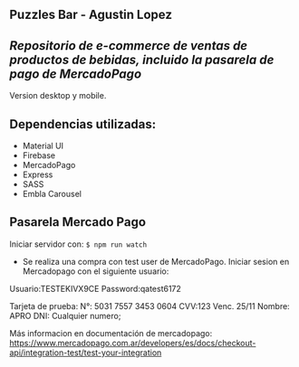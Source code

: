 ## Puzzles Bar - Agustin Lopez

## _Repositorio de e-commerce de ventas de productos de bebidas, incluido la pasarela de pago de MercadoPago_
Version desktop y mobile.


## Dependencias utilizadas:
- Material UI
- Firebase
- MercadoPago
- Express
- SASS
- Embla Carousel 


## Pasarela Mercado Pago
Iniciar servidor con:
```$ npm run watch```

- Se realiza una compra con test user de MercadoPago. 
Iniciar sesion en Mercadopago con el siguiente usuario:

Usuario:TESTEKIVX9CE
Password:qatest6172

Tarjeta de prueba:
N°: 5031 7557 3453 0604
CVV:123
Venc. 25/11
Nombre: APRO 
DNI: Cualquier numero;

Más informacion en  documentación de mercadopago:
https://www.mercadopago.com.ar/developers/es/docs/checkout-api/integration-test/test-your-integration